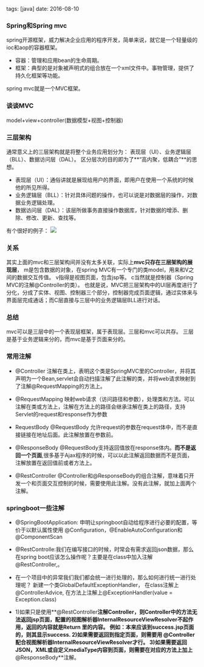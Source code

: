 
tags: [java] date: 2016-08-10 


### Spring和Spring mvc 
spring开源框架，威力解决企业应用的程序开发，简单来说，就它是一个轻量级的ioc和aop的容器框架。

* 容器：管理和应用bean的生命周期。
* 框架：典型的是对象被声明式的组合放在一个xml文件中。事物管理，提供了持久化框架等功能。

spring mvc就是一个MVC框架。

### 谈谈MVC
model+view+controller(数据模型+视图+控制器)
### 三层架构
 通常意义上的三层架构就是将整个业务应用划分为：
 表现层（UI）、业务逻辑层（BLL）、数据访问层（DAL）。
区分层次的目的即为了**“高内聚，低耦合”**的思想。

* 表现层（UI）：通俗讲就是展现给用户的界面，即用户在使用一个系统的时候他的所见所得。   
* 业务逻辑层（BLL）：针对具体问题的操作，也可以说是对数据层的操作，对数据业务逻辑处理。   
* 数据访问层（DAL）：该层所做事务直接操作数据库，针对数据的增添、删除、修改、更新、查找等。 

有个很好的例子：
![](http://7xs1eq.com1.z0.glb.clouddn.com/%E4%B8%89%E5%B1%82%E6%9E%B6%E6%9E%84.png)

### 关系
其实上面的mvc和三层架构间并没有太多关联，实际上**mvc只存在三层架构的展现层**，
m是包含数据的对象，在spring MVC有一个专门的类model，用来和V之间的数据交互传值。
v指得是视图页面，包含jsp等。
c当然就是控制器（Spring MVC的注解@Controller的类）。
也就是说，MVC把三层架构中的UI层再度进行了分化，分成了实体、视图、控制器三个部分，控制器完成页面逻辑，通过实体来与界面层完成通话；而C层直接与三层中的业务逻辑层BLL进行对话。

### 总结
mvc可以是三层中的一个表现层框架，属于表现层。三层和mvc可以共存。
三层是基于业务逻辑来分的，而mvc是基于页面来分的。

### 常用注解
* @Controller
  注解在类上，表明这个类是SpringMVC里的Controller，并将其声明为一个Bean,servlet会自动扫描注解了此注解的类，并将web请求映射到了注解@RequestMapping的方法上。

* @RequestMapping
  映射web请求（访问路径和参数），处理类和方法。可以注解在类或方法上，注解在方法上的路径会继承注解在类上的路径，支持Servlet的request和response作为参数

* RequestBody 
  @RequestBody 允许request的参数在request体中，而不是直接链接在地址后面。此注解放置在参数前。

* @ResponseBody
  @RequestBody支持返回值放在response体内。**而不是返回一个页面**,很多基于Ajax程序的时候，可以以此注解返回数据而不是页面，注解放置在返回值前或者方法上。

* @RestController 
  @Controller和@ResponseBody的组合注解，意味着只开发一个和页面交互控制的时候，需要使用此注解。没有此注解，就加上面两个注解。

### springboot一些注解

* @SpringBootApplication: 申明让springboot自动给程序进行必要的配置，等价于以默认属性使用 @Configuration，@EnableAutoConfiguration和@ComponentScan

* @RestControlle:我们在编写接口的时候，时常会有需求返回json数据，那么在spring boot应该怎么操作呢？主要是在class中加入注解@RestController,。

* 在一个项目中的异常我们我们都会统一进行处理的，那么如何进行统一进行处理呢？
  新建一个类GlobalDefaultExceptionHandler，
  在class注解上@ControllerAdvice,
  在方法上注解上@ExceptionHandler(value = Exception.class)

* 1)如果只是使用**@RestController**注解Controller，则Controller中的方法无法返回jsp页面，配置的视图解析器InternalResourceViewResolver不起作用，返回的内容就是Return 里的内容。
  例如：本来应该到success.jsp页面的，则其显示success.
  2)如果需要返回到指定页面，则需要用 **@Controller**配合视图解析器InternalResourceViewResolver才行。
  3)如果需要返回JSON，XML或自定义mediaType内容到页面，则需要在对应的方法上加上**@ResponseBody**注解。